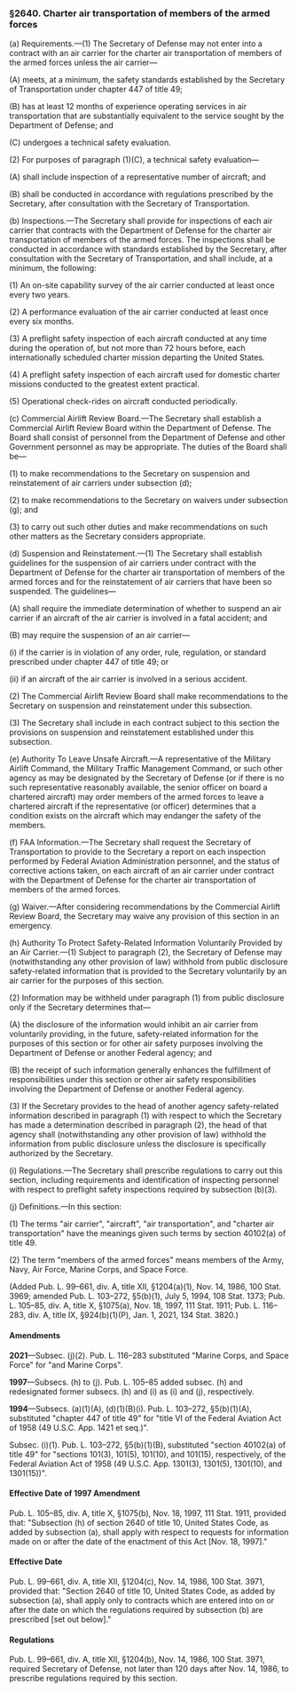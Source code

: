 ### §2640. Charter air transportation of members of the armed forces ###

(a) Requirements.—(1) The Secretary of Defense may not enter into a contract with an air carrier for the charter air transportation of members of the armed forces unless the air carrier—

(A) meets, at a minimum, the safety standards established by the Secretary of Transportation under chapter 447 of title 49;

(B) has at least 12 months of experience operating services in air transportation that are substantially equivalent to the service sought by the Department of Defense; and

(C) undergoes a technical safety evaluation.

(2) For purposes of paragraph (1)(C), a technical safety evaluation—

(A) shall include inspection of a representative number of aircraft; and

(B) shall be conducted in accordance with regulations prescribed by the Secretary, after consultation with the Secretary of Transportation.

(b) Inspections.—The Secretary shall provide for inspections of each air carrier that contracts with the Department of Defense for the charter air transportation of members of the armed forces. The inspections shall be conducted in accordance with standards established by the Secretary, after consultation with the Secretary of Transportation, and shall include, at a minimum, the following:

(1) An on-site capability survey of the air carrier conducted at least once every two years.

(2) A performance evaluation of the air carrier conducted at least once every six months.

(3) A preflight safety inspection of each aircraft conducted at any time during the operation of, but not more than 72 hours before, each internationally scheduled charter mission departing the United States.

(4) A preflight safety inspection of each aircraft used for domestic charter missions conducted to the greatest extent practical.

(5) Operational check-rides on aircraft conducted periodically.

(c) Commercial Airlift Review Board.—The Secretary shall establish a Commercial Airlift Review Board within the Department of Defense. The Board shall consist of personnel from the Department of Defense and other Government personnel as may be appropriate. The duties of the Board shall be—

(1) to make recommendations to the Secretary on suspension and reinstatement of air carriers under subsection (d);

(2) to make recommendations to the Secretary on waivers under subsection (g); and

(3) to carry out such other duties and make recommendations on such other matters as the Secretary considers appropriate.

(d) Suspension and Reinstatement.—(1) The Secretary shall establish guidelines for the suspension of air carriers under contract with the Department of Defense for the charter air transportation of members of the armed forces and for the reinstatement of air carriers that have been so suspended. The guidelines—

(A) shall require the immediate determination of whether to suspend an air carrier if an aircraft of the air carrier is involved in a fatal accident; and

(B) may require the suspension of an air carrier—

(i) if the carrier is in violation of any order, rule, regulation, or standard prescribed under chapter 447 of title 49; or

(ii) if an aircraft of the air carrier is involved in a serious accident.

(2) The Commercial Airlift Review Board shall make recommendations to the Secretary on suspension and reinstatement under this subsection.

(3) The Secretary shall include in each contract subject to this section the provisions on suspension and reinstatement established under this subsection.

(e) Authority To Leave Unsafe Aircraft.—A representative of the Military Airlift Command, the Military Traffic Management Command, or such other agency as may be designated by the Secretary of Defense (or if there is no such representative reasonably available, the senior officer on board a chartered aircraft) may order members of the armed forces to leave a chartered aircraft if the representative (or officer) determines that a condition exists on the aircraft which may endanger the safety of the members.

(f) FAA Information.—The Secretary shall request the Secretary of Transportation to provide to the Secretary a report on each inspection performed by Federal Aviation Administration personnel, and the status of corrective actions taken, on each aircraft of an air carrier under contract with the Department of Defense for the charter air transportation of members of the armed forces.

(g) Waiver.—After considering recommendations by the Commercial Airlift Review Board, the Secretary may waive any provision of this section in an emergency.

(h) Authority To Protect Safety-Related Information Voluntarily Provided by an Air Carrier.—(1) Subject to paragraph (2), the Secretary of Defense may (notwithstanding any other provision of law) withhold from public disclosure safety-related information that is provided to the Secretary voluntarily by an air carrier for the purposes of this section.

(2) Information may be withheld under paragraph (1) from public disclosure only if the Secretary determines that—

(A) the disclosure of the information would inhibit an air carrier from voluntarily providing, in the future, safety-related information for the purposes of this section or for other air safety purposes involving the Department of Defense or another Federal agency; and

(B) the receipt of such information generally enhances the fulfillment of responsibilities under this section or other air safety responsibilities involving the Department of Defense or another Federal agency.

(3) If the Secretary provides to the head of another agency safety-related information described in paragraph (1) with respect to which the Secretary has made a determination described in paragraph (2), the head of that agency shall (notwithstanding any other provision of law) withhold the information from public disclosure unless the disclosure is specifically authorized by the Secretary.

(i) Regulations.—The Secretary shall prescribe regulations to carry out this section, including requirements and identification of inspecting personnel with respect to preflight safety inspections required by subsection (b)(3).

(j) Definitions.—In this section:

(1) The terms "air carrier", "aircraft", "air transportation", and "charter air transportation" have the meanings given such terms by section 40102(a) of title 49.

(2) The term "members of the armed forces" means members of the Army, Navy, Air Force, Marine Corps, and Space Force.

(Added Pub. L. 99–661, div. A, title XII, §1204(a)(1), Nov. 14, 1986, 100 Stat. 3969; amended Pub. L. 103–272, §5(b)(1), July 5, 1994, 108 Stat. 1373; Pub. L. 105–85, div. A, title X, §1075(a), Nov. 18, 1997, 111 Stat. 1911; Pub. L. 116–283, div. A, title IX, §924(b)(1)(P), Jan. 1, 2021, 134 Stat. 3820.)

#### Amendments ####

**2021**—Subsec. (j)(2). Pub. L. 116–283 substituted "Marine Corps, and Space Force" for "and Marine Corps".

**1997**—Subsecs. (h) to (j). Pub. L. 105–85 added subsec. (h) and redesignated former subsecs. (h) and (i) as (i) and (j), respectively.

**1994**—Subsecs. (a)(1)(A), (d)(1)(B)(i). Pub. L. 103–272, §5(b)(1)(A), substituted "chapter 447 of title 49" for "title VI of the Federal Aviation Act of 1958 (49 U.S.C. App. 1421 et seq.)".

Subsec. (i)(1). Pub. L. 103–272, §5(b)(1)(B), substituted "section 40102(a) of title 49" for "sections 101(3), 101(5), 101(10), and 101(15), respectively, of the Federal Aviation Act of 1958 (49 U.S.C. App. 1301(3), 1301(5), 1301(10), and 1301(15))".

#### Effective Date of 1997 Amendment ####

Pub. L. 105–85, div. A, title X, §1075(b), Nov. 18, 1997, 111 Stat. 1911, provided that: "Subsection (h) of section 2640 of title 10, United States Code, as added by subsection (a), shall apply with respect to requests for information made on or after the date of the enactment of this Act [Nov. 18, 1997]."

#### Effective Date ####

Pub. L. 99–661, div. A, title XII, §1204(c), Nov. 14, 1986, 100 Stat. 3971, provided that: "Section 2640 of title 10, United States Code, as added by subsection (a), shall apply only to contracts which are entered into on or after the date on which the regulations required by subsection (b) are prescribed [set out below]."

#### Regulations ####

Pub. L. 99–661, div. A, title XII, §1204(b), Nov. 14, 1986, 100 Stat. 3971, required Secretary of Defense, not later than 120 days after Nov. 14, 1986, to prescribe regulations required by this section.